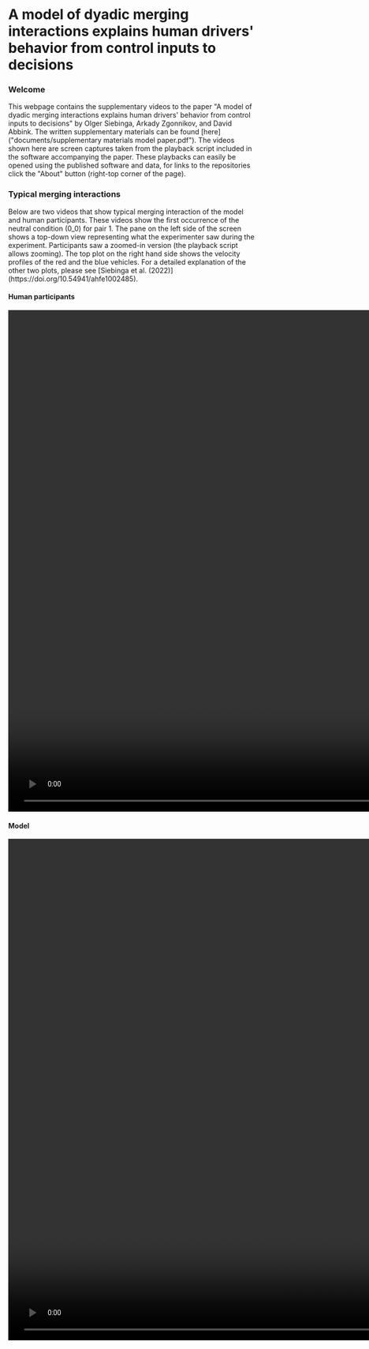 <h1>A model of dyadic merging interactions explains human drivers' behavior from control inputs to decisions</h1>

<h3>Welcome</h3>

This webpage contains the supplementary videos to the paper "A model of dyadic merging interactions explains human drivers' behavior from control inputs to decisions" by Olger Siebinga, Arkady Zgonnikov, and David Abbink. The written supplementary materials can be found [here]("documents/supplementary materials model paper.pdf"). The videos shown here are screen captures taken from the playback script included in the software accompanying the paper. These playbacks can easily be opened using the published software and data, for links to the repositories click the "About" button (right-top corner of the page).

<h3>Typical merging interactions</h3>
Below are two videos that show typical merging interaction of the model and human participants. These videos show the first occurrence of the neutral condition (0_0) for pair 1. The pane on the left side of the screen shows a top-down view representing what the experimenter saw during the experiment. Participants saw a zoomed-in version (the playback script allows zooming). The top plot on the right hand side shows the velocity profiles of the red and the blue vehicles. For a detailed explanation of  the other two plots, please see [Siebinga et al. (2022)](https://doi.org/10.54941/ahfe1002485).  

<h4>Human participants</h4>

<video width="1920" height="1016" controls loop="" muted="" autoplay="">
 <source src="videos/Human_pair_1_condition_0_0.avi">
</video>

<h4>Model</h4>

<video width="1920" height="1016" controls loop="" muted="" autoplay="">
 <source src="videos/Model_pair_1_condition_0_0.avi">
</video>
